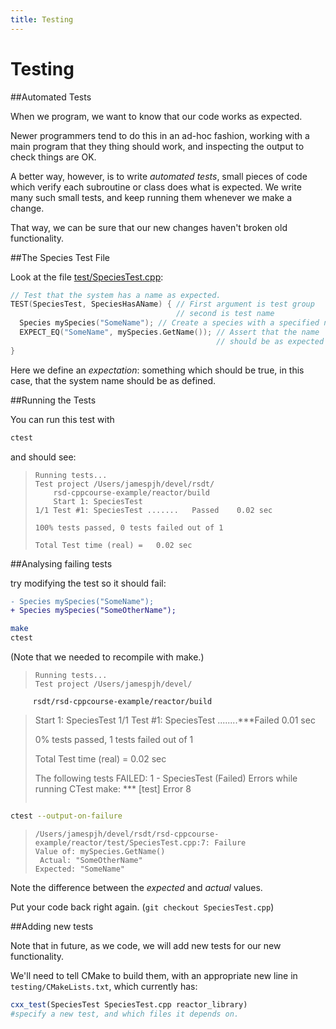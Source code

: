 ```yaml
---
title: Testing
---
```



Testing
=======

##Automated Tests

When we program, we want to know that our code works as expected.

Newer programmers tend to do this in an ad-hoc fashion, working with a main program that they thing should work, and
inspecting the output to check things are OK.

A better way, however, is to write *automated tests*, small pieces of
code which verify each subroutine or class does what is expected. We write many such small tests, and keep running them
whenever we make a change.

That way, we can be sure that our new changes haven't broken old functionality.

##The Species Test File

Look at the file [test/SpeciesTest.cpp](https://github.com/UCL/rsd-cppcourse-example/blob/master/reactor/test/SpeciesTest.cpp):

``` cpp
// Test that the system has a name as expected.
TEST(SpeciesTest, SpeciesHasAName) { // First argument is test group
									 // second is test name
  Species mySpecies("SomeName"); // Create a species with a specified name
  EXPECT_EQ("SomeName", mySpecies.GetName()); // Assert that the name
  											  // should be as expected
}
```

Here we define an *expectation*: something which should be true, in this case, that the system name should be as defined.

##Running the Tests

You can run this test with

``` bash
ctest
```

and should see:

> ```
> Running tests...
> Test project /Users/jamespjh/devel/rsdt/
>     rsd-cppcourse-example/reactor/build
>     Start 1: SpeciesTest
> 1/1 Test #1: SpeciesTest .......   Passed    0.02 sec
>
> 100% tests passed, 0 tests failed out of 1
>
> Total Test time (real) =   0.02 sec
> ```

##Analysing failing tests

try modifying the test so it should fail:
``` Diff
- Species mySpecies("SomeName");
+ Species mySpecies("SomeOtherName");
```

``` bash
make
ctest
```

(Note that we needed to recompile with make.)

> ```
> Running tests...
> Test project /Users/jamespjh/devel/
         rsdt/rsd-cppcourse-example/reactor/build
>    Start 1: SpeciesTest
> 1/1 Test #1: SpeciesTest ........***Failed    0.01 sec
>
> 0% tests passed, 1 tests failed out of 1
>
> Total Test time (real) =   0.02 sec
>
> The following tests FAILED:
>           1 - SpeciesTest (Failed)
> Errors while running CTest
> make: *** [test] Error 8
> ```

``` bash
ctest --output-on-failure
```

> ```
> /Users/jamespjh/devel/rsdt/rsd-cppcourse-example/reactor/test/SpeciesTest.cpp:7: Failure
> Value of: mySpecies.GetName()
>  Actual: "SomeOtherName"
> Expected: "SomeName"
> ```

Note the difference between the *expected* and *actual* values.

Put your code back right again. (`git checkout SpeciesTest.cpp`)

##Adding new tests

Note that in future, as we code, we will add new tests for our new functionality.

We'll need to tell CMake to build them, with an appropriate new line in `testing/CMakeLists.txt`, which currently has:

``` CMake
cxx_test(SpeciesTest SpeciesTest.cpp reactor_library)
#specify a new test, and which files it depends on.
```

